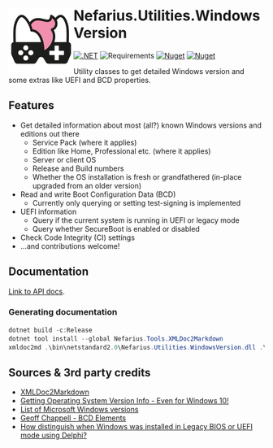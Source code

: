 # <img src="assets/NSS-128x128.png" align="left" />Nefarius.Utilities.WindowsVersion

[![.NET](https://github.com/nefarius/Nefarius.Utilities.WindowsVersion/actions/workflows/build.yml/badge.svg)](https://github.com/nefarius/Nefarius.Utilities.WindowsVersion/actions/workflows/build.yml)
![Requirements](https://img.shields.io/badge/Requires-.NET%20Standard%202.0-blue.svg)
[![Nuget](https://img.shields.io/nuget/v/Nefarius.Utilities.WindowsVersion)](https://www.nuget.org/packages/Nefarius.Utilities.WindowsVersion/) [![Nuget](https://img.shields.io/nuget/dt/Nefarius.Utilities.WindowsVersion)](https://www.nuget.org/packages/Nefarius.Utilities.WindowsVersion/)

Utility classes to get detailed Windows version and some extras like UEFI and BCD properties.

## Features

- Get detailed information about most (all?) known Windows versions and editions out there
  - Service Pack (where it applies)
  - Edition like Home, Professional etc. (where it applies)
  - Server or client OS
  - Release and Build numbers
  - Whether the OS installation is fresh or grandfathered (in-place upgraded from an older version)
- Read and write Boot Configuration Data (BCD)
  - Currently only querying or setting test-signing is implemented
- UEFI information
  - Query if the current system is running in UEFI or legacy mode
  - Query whether SecureBoot is enabled or disabled
- Check Code Integrity (CI) settings
- ...and contributions welcome!

## Documentation

[Link to API docs](docs/index.md).

### Generating documentation

```PowerShell
dotnet build -c:Release
dotnet tool install --global Nefarius.Tools.XMLDoc2Markdown
xmldoc2md .\bin\netstandard2.0\Nefarius.Utilities.WindowsVersion.dll .\docs\
```

## Sources & 3rd party credits

- [XMLDoc2Markdown](https://charlesdevandiere.github.io/xmldoc2md/)
- [Getting Operating System Version Info - Even for Windows 10!](https://www.codeproject.com/Articles/73000/Getting-Operating-System-Version-Info-Even-for-Win)
- [List of Microsoft Windows versions](https://en.wikipedia.org/wiki/List_of_Microsoft_Windows_versions)
- [Geoff Chappell - BCD Elements](https://geoffchappell.com/notes/windows/boot/bcd/elements.htm)
- [How distinguish when Windows was installed in Legacy BIOS or UEFI mode using Delphi?](https://theroadtodelphi.com/2013/02/19/how-distinguish-when-windows-was-installed-in-legacy-bios-or-uefi-mode-using-delphi/)
